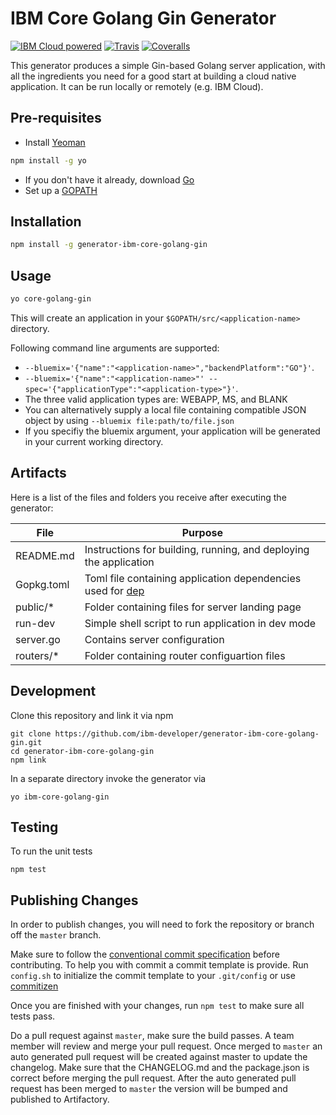 # IBM Core Golang Gin Generator

[![IBM Cloud powered][img-ibmcloud-powered]][url-cloud]
[![Travis][img-travis-master]][url-travis-master]
[![Coveralls][img-coveralls-master]][url-coveralls-master]

[img-ibmcloud-powered]: https://img.shields.io/badge/IBM%20Cloud-powered-blue.svg
[url-cloud]: http://bluemix.net

[img-travis-master]: https://travis-ci.org/ibm-developer/generator-ibm-core-golang-gin
[url-travis-master]: https://travis-ci.org/ibm-developer/generator-ibm-core-golang-gin

[img-coveralls-master]: https://coveralls.io/repos/github/ibm-developer/generator-ibm-core-golang-gin/badge.svg
[url-coveralls-master]: https://coveralls.io/github/ibm-developer/generator-ibm-core-golang-gin

This generator produces a simple Gin-based Golang server application, with all the ingredients you need for a good start at building a cloud native application. It can be run locally or remotely (e.g. IBM Cloud).

## Pre-requisites

- Install [Yeoman](http://yeoman.io)

```bash
npm install -g yo
```
- If you don't have it already, download [Go](https://golang.org/dl/)
- Set up a [GOPATH](https://github.com/golang/go/wiki/SettingGOPATH)

## Installation

```bash
npm install -g generator-ibm-core-golang-gin
```

## Usage

```bash
yo core-golang-gin
```
This will create an application in your `$GOPATH/src/<application-name>` directory.

Following command line arguments are supported:

*  `--bluemix='{"name":"<application-name>","backendPlatform":"GO"}'`.
*  `--bluemix='{"name":"<application-name>"' --spec='{"applicationType":"<application-type>"}'`.
*  The three valid application types are: WEBAPP, MS, and BLANK
*  You can alternatively supply a local file containing compatible JSON object by using `--bluemix file:path/to/file.json`
*  If you specifiy the bluemix argument, your application will be generated in your current working directory.

## Artifacts

Here is a list of the files and folders you receive after executing the generator:  

File  | Purpose
---       | ---
README.md | Instructions for building, running, and deploying the application
Gopkg.toml | Toml file containing application dependencies used for [dep](https://golang.github.io/dep/)
public/* | Folder containing files for server landing page
run-dev | Simple shell script to run application in dev mode
server.go | Contains server configuration
routers/* | Folder containing router configuartion files

## Development

Clone this repository and link it via npm

```
git clone https://github.com/ibm-developer/generator-ibm-core-golang-gin.git
cd generator-ibm-core-golang-gin
npm link
```

In a separate directory invoke the generator via

```
yo ibm-core-golang-gin
```

## Testing

To run the unit tests

```
npm test
```

## Publishing Changes

In order to publish changes, you will need to fork the repository or branch off the `master` branch.

Make sure to follow the [conventional commit specification](https://conventionalcommits.org/) before contributing. To help you with commit a commit template is provide. Run `config.sh` to initialize the commit template to your `.git/config` or use [commitizen](https://www.npmjs.com/package/commitizen)

Once you are finished with your changes, run `npm test` to make sure all tests pass.

Do a pull request against `master`, make sure the build passes. A team member will review and merge your pull request.
Once merged to `master` an auto generated pull request will be created against master to update the changelog. Make sure that the CHANGELOG.md and the package.json is correct before merging the pull request. After the auto generated pull request has been merged to `master` the version will be bumped and published to Artifactory.
